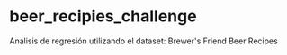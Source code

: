 # beer_recipies_challenge
Análisis de regresión utilizando el dataset: Brewer's Friend Beer Recipes
